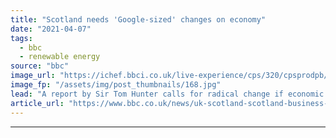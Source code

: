 ```yaml
---
title: "Scotland needs 'Google-sized' changes on economy"
date: "2021-04-07"
tags: 
  - bbc
  - renewable energy
source: "bbc"
image_url: "https://ichef.bbci.co.uk/live-experience/cps/320/cpsprodpb/71D0/production/_117863192_gettyimages-1230430999.jpg"
image_fp: "/assets/img/post_thumbnails/168.jpg"
lead: "A report by Sir Tom Hunter calls for radical change if economic growth is to match countries such as Denmark and Norway."
article_url: "https://www.bbc.co.uk/news/uk-scotland-scotland-business-56656139"
---
```


---
